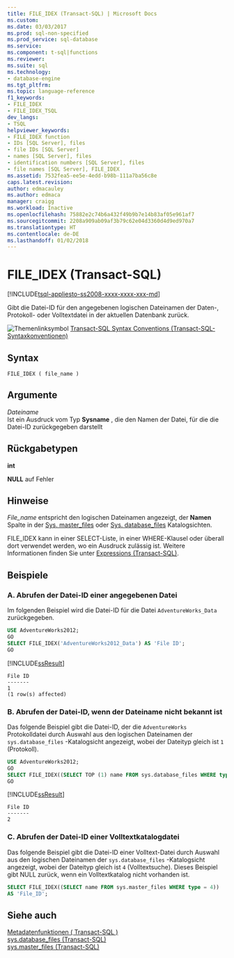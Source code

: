```yaml
---
title: FILE_IDEX (Transact-SQL) | Microsoft Docs
ms.custom: 
ms.date: 03/03/2017
ms.prod: sql-non-specified
ms.prod_service: sql-database
ms.service: 
ms.component: t-sql|functions
ms.reviewer: 
ms.suite: sql
ms.technology:
- database-engine
ms.tgt_pltfrm: 
ms.topic: language-reference
f1_keywords:
- FILE_IDEX
- FILE_IDEX_TSQL
dev_langs:
- TSQL
helpviewer_keywords:
- FILE_IDEX function
- IDs [SQL Server], files
- file IDs [SQL Server]
- names [SQL Server], files
- identification numbers [SQL Server], files
- file names [SQL Server], FILE_IDEX
ms.assetid: 7532fea5-ee5e-4edd-b98b-111a7ba56c8e
caps.latest.revision: 
author: edmacauley
ms.author: edmaca
manager: craigg
ms.workload: Inactive
ms.openlocfilehash: 75882e2c74b6a432f49b9b7e14b83af05e961af7
ms.sourcegitcommit: 2208a909ab09af3b79c62e04d3360d4d9ed970a7
ms.translationtype: HT
ms.contentlocale: de-DE
ms.lasthandoff: 01/02/2018
---
```

# <a name="fileidex-transact-sql"></a>FILE_IDEX (Transact-SQL)
[!INCLUDE[tsql-appliesto-ss2008-xxxx-xxxx-xxx-md](../../includes/tsql-appliesto-ss2008-xxxx-xxxx-xxx-md.md)]

Gibt die Datei-ID für den angegebenen logischen Dateinamen der Daten-, Protokoll- oder Volltextdatei in der aktuellen Datenbank zurück.  
  
![Themenlinksymbol](../../database-engine/configure-windows/media/topic-link.gif "Topic link icon") [Transact-SQL Syntax Conventions (Transact-SQL-Syntaxkonventionen)](../../t-sql/language-elements/transact-sql-syntax-conventions-transact-sql.md)  
  
## <a name="syntax"></a>Syntax  
  
```  
FILE_IDEX ( file_name )  
```  
  
## <a name="arguments"></a>Argumente  
 *Dateiname*  
 Ist ein Ausdruck vom Typ **Sysname** , die den Namen der Datei, für die die Datei-ID zurückgegeben darstellt  
  
## <a name="return-types"></a>Rückgabetypen  
 **int**  
  
 **NULL** auf Fehler  
  
## <a name="remarks"></a>Hinweise  
 *File_name* entspricht den logischen Dateinamen angezeigt, der **Namen** Spalte in der [Sys. master_files](../../relational-databases/system-catalog-views/sys-master-files-transact-sql.md) oder [Sys. database_files](../../relational-databases/system-catalog-views/sys-database-files-transact-sql.md) Katalogsichten.  
  
 FILE_IDEX kann in einer SELECT-Liste, in einer WHERE-Klausel oder überall dort verwendet werden, wo ein Ausdruck zulässig ist. Weitere Informationen finden Sie unter [Expressions &#40;Transact-SQL&#41;](../../t-sql/language-elements/expressions-transact-sql.md).  
  
## <a name="examples"></a>Beispiele  
  
### <a name="a-retrieving-the-file-id-of-a-specified-file"></a>A. Abrufen der Datei-ID einer angegebenen Datei  
Im folgenden Beispiel wird die Datei-ID für die Datei `AdventureWorks_Data` zurückgegeben.  
  
```sql  
USE AdventureWorks2012;  
GO  
SELECT FILE_IDEX('AdventureWorks2012_Data') AS 'File ID';  
GO  
```  
  
 [!INCLUDE[ssResult](../../includes/ssresult-md.md)]  
  
```  
File ID   
-------   
1  
(1 row(s) affected)  
```  
  
### <a name="b-retrieving-the-file-id-when-the-file-name-is-not-known"></a>B. Abrufen der Datei-ID, wenn der Dateiname nicht bekannt ist  
Das folgende Beispiel gibt die Datei-ID, der die `AdventureWorks` Protokolldatei durch Auswahl aus den logischen Dateinamen der `sys.database_files` -Katalogsicht angezeigt, wobei der Dateityp gleich ist `1` (Protokoll).  
  
```sql  
USE AdventureWorks2012;  
GO  
SELECT FILE_IDEX((SELECT TOP (1) name FROM sys.database_files WHERE type = 1)) AS 'File ID';  
GO  
```  
  
 [!INCLUDE[ssResult](../../includes/ssresult-md.md)]  
  
```  
File ID   
-------   
2  
```  
  
### <a name="c-retrieving-the-file-id-of-a-full-text-catalog-file"></a>C. Abrufen der Datei-ID einer Volltextkatalogdatei  
Das folgende Beispiel gibt die Datei-ID einer Volltext-Datei durch Auswahl aus den logischen Dateinamen der `sys.database_files` -Katalogsicht angezeigt, wobei der Dateityp gleich ist `4` (Volltextsuche). Dieses Beispiel gibt NULL zurück, wenn ein Volltextkatalog nicht vorhanden ist.  
  
```sql  
SELECT FILE_IDEX((SELECT name FROM sys.master_files WHERE type = 4))  
AS 'File_ID';  
```  
  
## <a name="see-also"></a>Siehe auch  
 [Metadatenfunktionen &#40; Transact-SQL &#41;](../../t-sql/functions/metadata-functions-transact-sql.md)   
 [sys.database_files &#40;Transact-SQL&#41;](../../relational-databases/system-catalog-views/sys-database-files-transact-sql.md)   
 [sys.master_files &#40;Transact-SQL&#41;](../../relational-databases/system-catalog-views/sys-master-files-transact-sql.md)  
  
  
